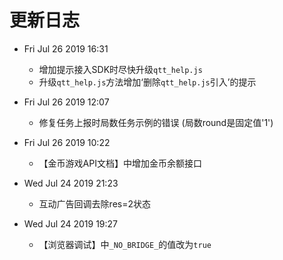 # 更新日志

- Fri Jul 26 2019 16:31

  - 增加提示接入SDK时尽快升级`qtt_help.js`
  - 升级`qtt_help.js`方法增加‘删除`qtt_help.js`引入’的提示

- Fri Jul 26 2019 12:07

  - 修复任务上报时局数任务示例的错误 (局数round是固定值'1')

- Fri Jul 26 2019 10:22

  - 【金币游戏API文档】中增加金币余额接口

- Wed Jul 24 2019 21:23

  - 互动广告回调去除res=2状态

- Wed Jul 24 2019 19:27

  - 【浏览器调试】中`_NO_BRIDGE_`的值改为`true`
